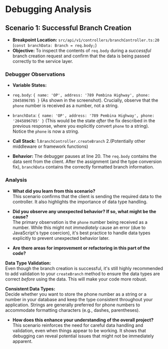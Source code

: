 # Debugging Analysis

## Scenario 1: Successful Branch Creation

- **Breakpoint Location:** `src/api/v1/controllers/branchController.ts:20` (`const branchData: Branch = req.body;`)
- **Objective:** To inspect the contents of `req.body` during a *successful* branch creation request and confirm that the data is being passed correctly to the service layer.

### Debugger Observations

- **Variable States:**
- `req.body`: `{ name: 'OP', address: '789 Pembina Highway', phone: 2045896785 }` (As shown in the screenshot).  Crucially, observe that the `phone` number is received as a number, not a string.
- `branchData`: `{ name: 'OP', address: '789 Pembina Highway', phone: '2045896785' }` (This would be the state *after* the fix described in the previous response, where you explicitly convert `phone` to a string).  Notice the `phone` is now a string.

- **Call Stack:**
1.`BranchController.createBranch`
2.(Potentially other middleware or framework functions)

- **Behavior:**
The debugger pauses at line 20.  The `req.body` contains the data sent from the client.  After the assignment (and the type conversion fix), `branchData` contains the correctly formatted branch information.

### Analysis

- **What did you learn from this scenario?**  
This scenario confirms that the client is sending the required data to the controller.  It also highlights the importance of data type handling.

- **Did you observe any unexpected behavior? If so, what might be the cause?**  
The primary observation is the `phone` number being received as a number.  While this might not *immediately* cause an error (due to JavaScript's type coercion), it's best practice to handle data types explicitly to prevent unexpected behavior later.

- **Are there areas for improvement or refactoring in this part of the code?**

**Data Type Validation:**  
Even though the branch creation is successful, it's still highly recommended to add validation to your `createBranch` method to ensure the data types are correct *before* using the data.  This will make your code more robust.

**Consistent Data Types:**  
Decide whether you want to store the phone number as a string or a number in your database and keep the type consistent throughout your application.  Strings are generally preferred for phone numbers to accommodate formatting characters (e.g., dashes, parentheses).

- **How does this enhance your understanding of the overall project?**
This scenario reinforces the need for careful data handling and validation, even when things appear to be working.  It shows that debugging can reveal potential issues that might not be immediately apparent. 